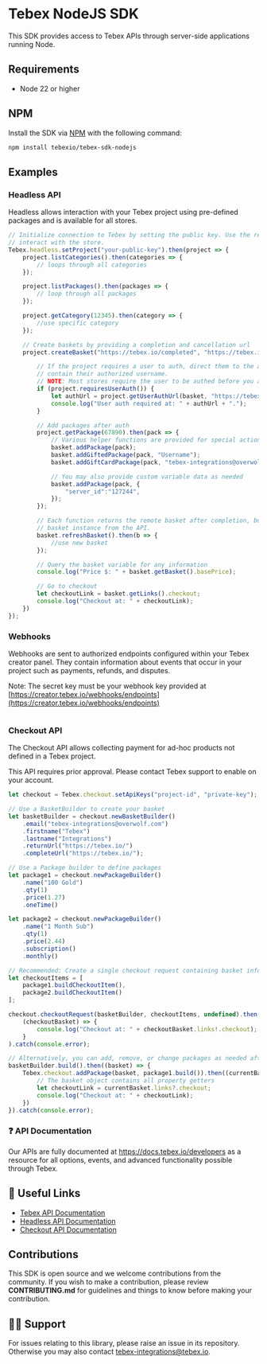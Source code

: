# Tebex NodeJS SDK

This SDK provides access to Tebex APIs through server-side applications running Node.

## Requirements
- Node 22 or higher

## NPM
Install the SDK via [NPM](https://npmjs.com/) with the following command:

```bash
npm install tebexio/tebex-sdk-nodejs
```

## Examples

### Headless API
Headless allows interaction with your Tebex project using pre-defined packages and is available for all stores.

```javascript
// Initialize connection to Tebex by setting the public key. Use the returned project instance to
// interact with the store.
Tebex.headless.setProject("your-public-key").then(project => {
    project.listCategories().then(categories => {
        // loops through all categories
    });

    project.listPackages().then(packages => {
        // loop through all packages
    });

    project.getCategory(12345).then(category => {
        //use specific category
    });

    // Create baskets by providing a completion and cancellation url
    project.createBasket("https://tebex.io/completed", "https://tebex.io/cancelled").then(basket => {

        // If the project requires a user to auth, direct them to the auth url. On return the user's basket will
        // contain their authorized username.
        // NOTE: Most stores require the user to be authed before you are able to add packages.
        if (project.requiresUserAuth()) {
            let authUrl = project.getUserAuthUrl(basket, "https://tebex.io/auth-return");
            console.log("User auth required at: " + authUrl + ".");
        }

        // Add packages after auth
        project.getPackage(67890).then(pack => {
            // Various helper functions are provided for special actions such as gifting or gift card deliverables.
            basket.addPackage(pack);
            basket.addGiftedPackage(pack, "Username");
            basket.addGiftCardPackage(pack, "tebex-integrations@overwolf.com");

            // You may also provide custom variable data as needed
            basket.addPackage(pack, {
                "server_id":"127244",
            });
        });

        // Each function returns the remote basket after completion, but you can always refresh your current
        // basket instance from the API.
        basket.refreshBasket().then(b => {
            //use new basket
        });

        // Query the basket variable for any information
        console.log("Price $: " + basket.getBasket().basePrice);

        // Go to checkout
        let checkoutLink = basket.getLinks().checkout;
        console.log("Checkout at: " + checkoutLink);
    })
});
```

### Webhooks
Webhooks are sent to authorized endpoints configured within your Tebex creator panel. They contain information about events that occur in your project such as payments, refunds, and disputes.

Note: The secret key must be your webhook key provided at [https://creator.tebex.io/webhooks/endpoints](https://creator.tebex.io/webhooks/endpoints)

```

```

### Checkout API
The Checkout API allows collecting payment for ad-hoc products not defined in a Tebex project.

This API requires prior approval. Please contact Tebex support to enable on your account.

```javascript
let checkout = Tebex.checkout.setApiKeys("project-id", "private-key");

// Use a BasketBuilder to create your basket
let basketBuilder = checkout.newBasketBuilder()
    .email("tebex-integrations@overwolf.com")
    .firstname("Tebex")
    .lastname("Integrations")
    .returnUrl("https://tebex.io/")
    .completeUrl("https://tebex.io/");

// Use a Package builder to define packages
let package1 = checkout.newPackageBuilder()
    .name("100 Gold")
    .qty(1)
    .price(1.27)
    .oneTime()

let package2 = checkout.newPackageBuilder()
    .name("1 Month Sub")
    .qty(1)
    .price(2.44)
    .subscription()
    .monthly()

// Recommended: Create a single checkout request containing basket info, all packages, and any sales.
let checkoutItems = [
    package1.buildCheckoutItem(),
    package2.buildCheckoutItem()
];

checkout.checkoutRequest(basketBuilder, checkoutItems, undefined).then(
    (checkoutBasket) => {
        console.log("Checkout at: " + checkoutBasket.links!.checkout);
    }
).catch(console.error);

// Alternatively, you can add, remove, or change packages as needed after building the basket.
basketBuilder.build().then((basket) => {
    Tebex.checkout.addPackage(basket, package1.build()).then((currentBasket) => {
        // The basket object contains all property getters
        let checkoutLink = currentBasket.links?.checkout;
        console.log("Checkout at: " + checkoutLink);
    })
}).catch(console.error);
```
### ❓ API Documentation

Our APIs are fully documented at https://docs.tebex.io/developers as a resource for all options, events, and advanced functionality possible through Tebex.

## 🔗 Useful Links

- [Tebex API Documentation](https://docs.tebex.io/developers)
- [Headless API Documentation](https://docs.tebex.io/developers/headless-api/overview)
- [Checkout API Documentation](https://docs.tebex.io/developers/checkout-api/overview)

## Contributions

This SDK is open source and we welcome contributions from the community. If you wish to make a contribution, please review **CONTRIBUTING.md** for guidelines and things to know before making your contribution.

## 🙋‍♂️ Support

For issues relating to this library, please raise an issue in its repository. Otherwise you may also contact [tebex-integrations@tebex.io](mailto:tebex-integrations@tebex.io).